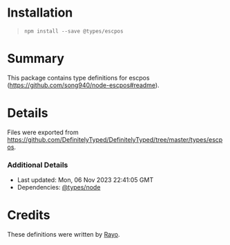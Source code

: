 # Installation
> `npm install --save @types/escpos`

# Summary
This package contains type definitions for escpos (https://github.com/song940/node-escpos#readme).

# Details
Files were exported from https://github.com/DefinitelyTyped/DefinitelyTyped/tree/master/types/escpos.

### Additional Details
 * Last updated: Mon, 06 Nov 2023 22:41:05 GMT
 * Dependencies: [@types/node](https://npmjs.com/package/@types/node)

# Credits
These definitions were written by [Rayo](https://github.com/rayosu).
